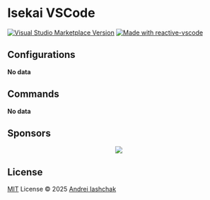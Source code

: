 # Isekai VSCode

<a href="https://marketplace.visualstudio.com/items?itemName=antfu.isekai-vscode" target="__blank"><img src="https://img.shields.io/visual-studio-marketplace/v/iashchak.isekai-vscode.svg?color=eee&amp;label=VS%20Code%20Marketplace&logo=visual-studio-code" alt="Visual Studio Marketplace Version" /></a>
<a href="https://kermanx.github.io/reactive-vscode/" target="__blank"><img src="https://img.shields.io/badge/made_with-reactive--vscode-%23007ACC?style=flat&labelColor=%23229863"  alt="Made with reactive-vscode" /></a>

## Configurations

<!-- configs -->

**No data**

<!-- configs -->

## Commands

<!-- commands -->

**No data**

<!-- commands -->

## Sponsors

<p align="center">
  <a href="https://cdn.jsdelivr.net/gh/iashchak/static/sponsors.svg">
    <img src='https://cdn.jsdelivr.net/gh/iashchak/static/sponsors.png'/>
  </a>
</p>

## License

[MIT](./LICENSE.md) License © 2025 [Andrei Iashchak](https://github.com/iashchak)
